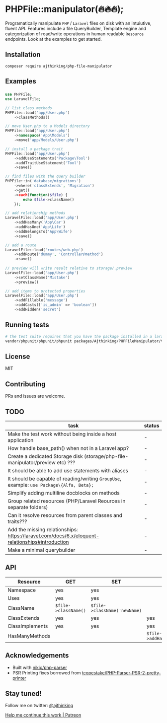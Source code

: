 # PHPFile::manipulator(:fire::fire::fire:);
Programatically manipulate `PHP` / `Laravel` files on disk with an intuiutive, fluent API. Features include a file QueryBuilder, Template engine and categorization of read/write operations in human readable `Resource` endpoints. Look at the examples to get started.

## Installation
```
composer require ajthinking/php-file-manipulator
```

## Examples

### 
```php
use PHPFile;
use LaravelFile;

// list class methods
PHPFile::load('app/User.php')
    ->classMethods()

// move User.php to a Models directory
PHPFile::load('app/User.php')
    ->namespace('App\Models')
    ->move('app/Models/User.php')

// install a package trait
PHPFile::load('app/User.php')
    ->addUseStatements('Package\Tool')
    ->addTraitUseStatement('Tool')
    ->save()

// find files with the query builder
PHPFile::in('database/migrations')
    ->where('classExtends', 'Migration')
    ->get()
    ->each(function($file) {
        echo $file->className()
    });

// add relationship methods
LaravelFile::load('app/User.php')
    ->addHasMany('App\Car')
    ->addHasOne('App\Life')
    ->addBelongsTo('App\Wife')
    ->save()

// add a route
LaravelFile::load('routes/web.php')
    ->addRoute('dummy', 'Controller@method')
    ->save()
    
// preview will write result relative to storage/.preview
LaravelFile::load('app/User.php')
    ->setClassName('Mistake')
    ->preview()

// add items to protected properties
LaravelFile::load('app/User.php')
    ->addFillable('message')
    ->addCasts(['is_admin' => 'boolean'])
    ->addHidden('secret')    

```

## Running tests
```bash
# the test suite requires that you have the package installed in a laravel project
vendor/phpunit/phpunit/phpunit packages/Ajthinking/PHPFileManipulator/tests
```

## License
MIT

## Contributing
PRs and issues are welcome. 

## TODO


| task | status |
|------|--------|
| Make the test work without being inside a host application| - |
| How handle base_path() when not in a Laravel app? | - |
| Create a dedicated Storage disk (storage/php-file-manipulator/preview etc) ??? | - |
| It should be able to add use statements with aliases | - |
| It should be capable of reading/writing `GroupUse`, example:  `use Package\{Alfa, Beta};` | - |
| Simplify adding multiline docblocks on methods | - |
| Group related resources (PHP/Laravel Reources in separate folders) | - |
| Can it resolve resources from parent classes and traits??? | - |
| Add the missing relationships: https://laravel.com/docs/6.x/eloquent-relationships#introduction | - |
| Make a minimal querybuilder | - |

## API

| Resource | GET | SET | ADD | REMOVE |
|------|--------|--------|--------|--------|
| Namespace | yes | yes | | |
| Uses | yes | yes | | |
| ClassName | ```$file->className()``` | ```$file->className('newName)``` | | |
| ClassExtends | yes | yes | yes | yes |
| ClassImplements | yes | yes | yes | yes |
| HasManyMethods |  |  | ```$file->addHasManyMethods(['App\Car'])``` |  |

## Acknowledgements
* Built with [nikic/php-parser](https://github.com/nikic/php-parser)
* PSR Printing fixes borrowed from [tcopestake/PHP-Parser-PSR-2-pretty-printer](https://github.com/tcopestake/PHP-Parser-PSR-2-pretty-printer)

## Stay tuned!
Follow me on twitter: [@ajthinking](https://twitter.com/ajthinking)

<a href="https://www.patreon.com/ajthinking" >Help me continue this work | Patreon</a>

